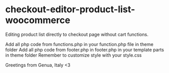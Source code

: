 # checkout-editor-product-list-woocommerce
Editing product list directly to checkout page without cart functions.

Add all php code from functions.php in your function.php file in theme folder
Add all php code from footer.php in footer.php in your template parts in theme folder
Remember to customize style with your style.css

Greetings from Genua, Italy <3
